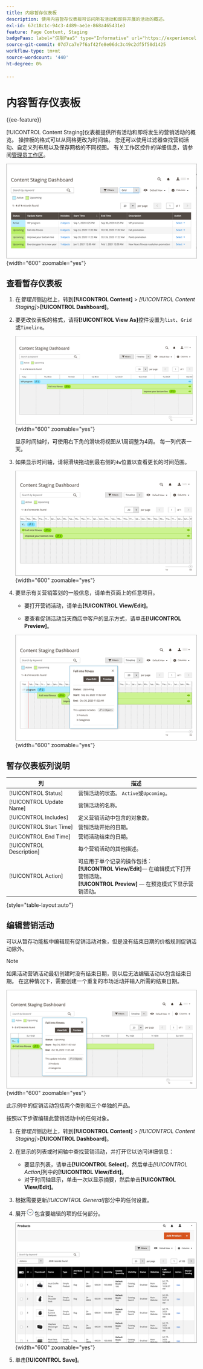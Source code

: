 ```yaml
---
title: 内容暂存仪表板
description: 使用内容暂存仪表板可访问所有活动和即将开展的活动的概述。
exl-id: 67c18c1c-94c3-4d89-ae1e-868a465431e3
feature: Page Content, Staging
badgePaas: label="仅限PaaS" type="Informative" url="https://experienceleague.adobe.com/zh-hans/docs/commerce/user-guides/product-solutions" tooltip="仅适用于云项目(Adobe管理的PaaS基础架构)和内部部署项目上的Adobe Commerce 。"
source-git-commit: 07d7ca7e7f6af42fe8e06dc3c49c2df5f50d1425
workflow-type: tm+mt
source-wordcount: '440'
ht-degree: 0%

---
```


# 内容暂存仪表板

{{ee-feature}}

[!UICONTROL Content Staging]仪表板提供所有活动和即将发生的营销活动的概览。 操控板的格式可以从网格更改为时间轴。 您还可以使用过滤器查找营销活动、自定义列布局以及保存网格的不同视图。 有关工作区控件的详细信息，请参阅[管理员工作区](../getting-started/admin-workspace.md)。

![网格视图中的暂存仪表板](./assets/content-staging-grid-view.png){width="600" zoomable="yes"}

## 查看暂存仪表板

1. 在&#x200B;_管理员_&#x200B;侧边栏上，转到&#x200B;**[!UICONTROL Content]** > _[!UICONTROL Content Staging]_>**[!UICONTROL Dashboard]**。

1. 要更改仪表板的格式，请将&#x200B;**[!UICONTROL View As]**&#x200B;控件设置为`list`、`Grid`或`Timeline`。

   ![时间线视图](./assets/content-staging-dashboard-timeline.png){width="600" zoomable="yes"}

   显示时间轴时，可使用右下角的滑块将视图从1周调整为4周。 每一列代表一天。

1. 如果显示时间轴，请将滑块拖动到最右侧的`4w`位置以查看更长的时间范围。

   ![四周视图](./assets/content-staging-timeline-4-week-view.png){width="600" zoomable="yes"}

1. 要显示有关营销策划的一般信息，请单击页面上的任意项目。

   - 要打开营销活动，请单击&#x200B;**[!UICONTROL View/Edit]**。

   - 要查看促销活动当天商店中客户的显示方式，请单击&#x200B;**[!UICONTROL Preview]**。

   ![促销活动信息](./assets/content-staging-campaign-info.png){width="600" zoomable="yes"}

## 暂存仪表板列说明

| 列 | 描述 |
|--- |--- |
| [!UICONTROL Status] | 营销活动的状态。 `Active`或`Upcoming`。 |
| [!UICONTROL Update Name] | 营销活动的名称。 |
| [!UICONTROL Includes] | 定义营销活动中包含的对象数。 |
| [!UICONTROL Start Time] | 营销活动开始的日期。 |
| [!UICONTROL End Time] | 营销活动结束的日期。 |
| [!UICONTROL Description] | 每个营销活动的其他描述。 |
| [!UICONTROL Action] | 可应用于单个记录的操作包括： <br/>**[!UICONTROL View/Edit]**— 在编辑模式下打开营销活动。<br/>**[!UICONTROL Preview]** — 在预览模式下显示营销活动。 |

{style="table-layout:auto"}

## 编辑营销活动

可以从暂存功能板中编辑现有促销活动对象，但是没有结束日期的价格规则促销活动除外。

>[!NOTE]
>
>如果活动营销活动最初创建时没有结束日期，则以后无法编辑活动以包含结束日期。 在这种情况下，需要创建一个重复的市场活动并输入所需的结束日期。

![营销活动详细信息](./assets/content-staging-dashboard-view-edit.png){width="600" zoomable="yes"}

此示例中的促销活动包括两个类别和三个单独的产品。

按照以下步骤编辑此营销活动中的任何对象。

1. 在&#x200B;_管理员_&#x200B;侧边栏上，转到&#x200B;**[!UICONTROL Content]** > _[!UICONTROL Content Staging]_>**[!UICONTROL Dashboard]**。

1. 在显示的列表或时间轴中查找营销活动，并打开它以访问详细信息：

   - 要显示列表，请单击&#x200B;**[!UICONTROL Select]**，然后单击&#x200B;_[!UICONTROL Action]_&#x200B;列中的&#x200B;**[!UICONTROL View/Edit]**。
   - 对于时间轴显示，单击一次以显示摘要，然后单击&#x200B;**[!UICONTROL View/Edit]**。

1. 根据需要更新&#x200B;_[!UICONTROL General]_&#x200B;部分中的任何设置。

1. 展开![扩展选择器](../assets/icon-display-expand.png)包含要编辑的项的任何部分。

   ![正在更新为营销活动项目分配的产品](./assets/content-staging-campaign-edit-products.png){width="600" zoomable="yes"}

1. 单击&#x200B;**[!UICONTROL Save]**。
